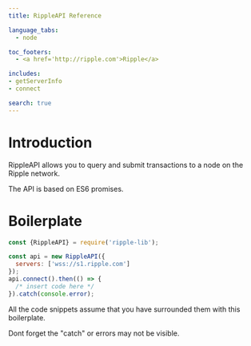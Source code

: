 ```yaml
---
title: RippleAPI Reference

language_tabs:
  - node

toc_footers:
  - <a href='http://ripple.com'>Ripple</a>

includes:
- getServerInfo
- connect

search: true
---
```


# Introduction

RippleAPI allows you to query and submit transactions to a node on the Ripple network.

The API is based on ES6 promises.

# Boilerplate

```javascript
const {RippleAPI} = require('ripple-lib');

const api = new RippleAPI({
  servers: ['wss://s1.ripple.com']
});
api.connect().then(() => {
  /* insert code here */
}).catch(console.error);
```

All the code snippets assume that you have surrounded them with this boilerplate.

<aside class="notice">
Dont forget the "catch" or errors may not be visible.
</aside>
